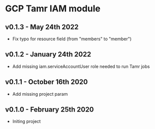 # GCP Tamr IAM module

## v0.1.3 - May 24th 2022
* Fix typo for resource field (from "members" to "member")

## v0.1.2 - January 24th 2022
* Add missing iam.serviceAccountUser role needed to run Tamr jobs

## v0.1.1 - October 16th 2020
* Add missing project param

## v0.1.0 - February 25th 2020
* Initing project
